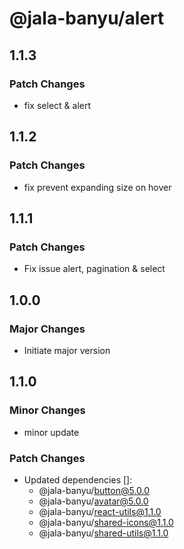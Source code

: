 # @jala-banyu/alert

## 1.1.3

### Patch Changes

- fix select & alert

## 1.1.2

### Patch Changes

- fix prevent expanding size on hover

## 1.1.1

### Patch Changes

- Fix issue alert, pagination & select

## 1.0.0

### Major Changes

- Initiate major version

## 1.1.0

### Minor Changes

- minor update

### Patch Changes

- Updated dependencies []:
  - @jala-banyu/button@5.0.0
  - @jala-banyu/avatar@5.0.0
  - @jala-banyu/react-utils@1.1.0
  - @jala-banyu/shared-icons@1.1.0
  - @jala-banyu/shared-utils@1.1.0
